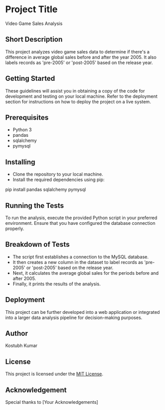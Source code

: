 # Project Title
Video Game Sales Analysis

## Short Description
This project analyzes video game sales data to determine if there's a difference in average global sales before and after the year 2005. It also labels records as 'pre-2005' or 'post-2005' based on the release year.

## Getting Started
These guidelines will assist you in obtaining a copy of the code for development and testing on your local machine. Refer to the deployment section for instructions on how to deploy the project on a live system.

## Prerequisites
- Python 3
- pandas
- sqlalchemy
- pymysql

## Installing
- Clone the repository to your local machine.
- Install the required dependencies using pip:

pip install pandas sqlalchemy pymysql


## Running the Tests
To run the analysis, execute the provided Python script in your preferred environment. Ensure that you have configured the database connection properly.

## Breakdown of Tests
- The script first establishes a connection to the MySQL database.
- It then creates a new column in the dataset to label records as 'pre-2005' or 'post-2005' based on the release year.
- Next, it calculates the average global sales for the periods before and after 2005.
- Finally, it prints the results of the analysis.

## Deployment
This project can be further developed into a web application or integrated into a larger data analysis pipeline for decision-making purposes.

## Author
Kostubh Kumar

## License
This project is licensed under the [MIT License](https://opensource.org/licenses/MIT).

## Acknowledgement
Special thanks to [Your Acknowledgements]
